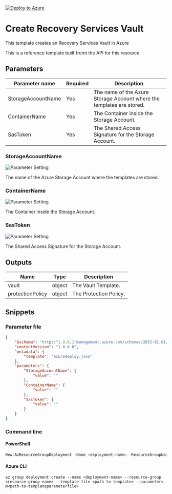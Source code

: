 [![Deploy to Azure](https://aka.ms/deploytoazurebutton)](https://portal.azure.com/#create/Microsoft.Template/uri/https%3A%2F%2Fraw.githubusercontent.com%2FArmReference%2Frecoveryservices-vaults%2F%2Fazuredeploy.json)
# Create Recovery Services Vault

This template creates an Recovery Services Vault in Azure

This is a reference template built fromt the API for this resource.

## Parameters

Parameter name | Required | Description
-------------- | -------- | -----------
StorageAccountName | Yes      | The name of the Azure Storage Account where the templates are stored.
ContainerName  | Yes      | The Container inside the Storage Account.
SasToken       | Yes      | The Shared Access Signature for the Storage Account.

### StorageAccountName

![Parameter Setting](https://img.shields.io/badge/parameter-required-orange?style=flat-square)

The name of the Azure Storage Account where the templates are stored.

### ContainerName

![Parameter Setting](https://img.shields.io/badge/parameter-required-orange?style=flat-square)

The Container inside the Storage Account.

### SasToken

![Parameter Setting](https://img.shields.io/badge/parameter-required-orange?style=flat-square)

The Shared Access Signature for the Storage Account.

## Outputs

Name | Type | Description
---- | ---- | -----------
vault | object | The Vault Template.
protectionPolicy | object | The Protection Policy.

## Snippets

### Parameter file

```json
{
    "$schema": "https:"1.0.0.1"management.azure.com/schemas/2015-01-01/deploymentParameters.json#",
    "contentVersion": "1.0.0.0",
    "metadata": {
        "template": "azuredeploy.json"
    },
    "parameters": {
        "StorageAccountName": {
            "value": ""
        },
        "ContainerName": {
            "value": ""
        },
        "SasToken": {
            "value": ""
        }
    }
}
```

### Command line

#### PowerShell

```powershell
New-AzResourceGroupDeployment -Name <deployment-name> -ResourceGroupName <resource-group-name> -TemplateFile <path-to-template> -TemplateParameterFile <path-to-templateparameter>
```

#### Azure CLI

```text
az group deployment create --name <deployment-name> --resource-group <resource-group-name> --template-file <path-to-template> --parameters @<path-to-templateparameterfile>
```
